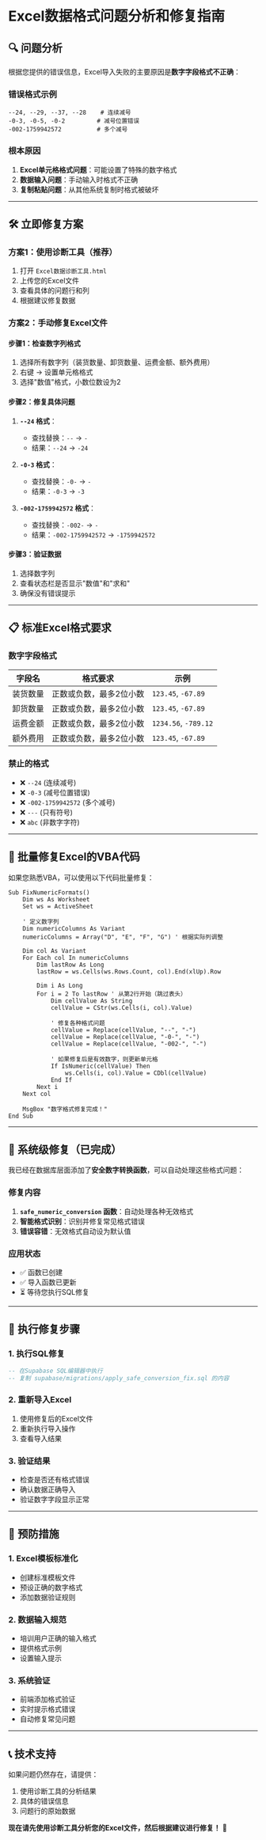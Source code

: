 # Excel数据格式问题分析和修复指南

## 🔍 问题分析

根据您提供的错误信息，Excel导入失败的主要原因是**数字字段格式不正确**：

### 错误格式示例
```
--24, --29, --37, --28    # 连续减号
-0-3, -0-5, -0-2         # 减号位置错误  
-002-1759942572          # 多个减号
```

### 根本原因
1. **Excel单元格格式问题**：可能设置了特殊的数字格式
2. **数据输入问题**：手动输入时格式不正确
3. **复制粘贴问题**：从其他系统复制时格式被破坏

---

## 🛠️ 立即修复方案

### 方案1：使用诊断工具（推荐）
1. 打开 `Excel数据诊断工具.html`
2. 上传您的Excel文件
3. 查看具体的问题行和列
4. 根据建议修复数据

### 方案2：手动修复Excel文件

#### 步骤1：检查数字列格式
1. 选择所有数字列（装货数量、卸货数量、运费金额、额外费用）
2. 右键 → 设置单元格格式
3. 选择"数值"格式，小数位数设为2

#### 步骤2：修复具体问题
1. **`--24` 格式**：
   - 查找替换：`--` → `-`
   - 结果：`--24` → `-24`

2. **`-0-3` 格式**：
   - 查找替换：`-0-` → `-`
   - 结果：`-0-3` → `-3`

3. **`-002-1759942572` 格式**：
   - 查找替换：`-002-` → `-`
   - 结果：`-002-1759942572` → `-1759942572`

#### 步骤3：验证数据
1. 选择数字列
2. 查看状态栏是否显示"数值"和"求和"
3. 确保没有错误提示

---

## 📋 标准Excel格式要求

### 数字字段格式
| 字段名 | 格式要求 | 示例 |
|--------|----------|------|
| 装货数量 | 正数或负数，最多2位小数 | `123.45`, `-67.89` |
| 卸货数量 | 正数或负数，最多2位小数 | `123.45`, `-67.89` |
| 运费金额 | 正数或负数，最多2位小数 | `1234.56`, `-789.12` |
| 额外费用 | 正数或负数，最多2位小数 | `123.45`, `-67.89` |

### 禁止的格式
- ❌ `--24` (连续减号)
- ❌ `-0-3` (减号位置错误)
- ❌ `-002-1759942572` (多个减号)
- ❌ `---` (只有符号)
- ❌ `abc` (非数字字符)

---

## 🔧 批量修复Excel的VBA代码

如果您熟悉VBA，可以使用以下代码批量修复：

```vba
Sub FixNumericFormats()
    Dim ws As Worksheet
    Set ws = ActiveSheet
    
    ' 定义数字列
    Dim numericColumns As Variant
    numericColumns = Array("D", "E", "F", "G") ' 根据实际列调整
    
    Dim col As Variant
    For Each col In numericColumns
        Dim lastRow As Long
        lastRow = ws.Cells(ws.Rows.Count, col).End(xlUp).Row
        
        Dim i As Long
        For i = 2 To lastRow ' 从第2行开始（跳过表头）
            Dim cellValue As String
            cellValue = CStr(ws.Cells(i, col).Value)
            
            ' 修复各种格式问题
            cellValue = Replace(cellValue, "--", "-")
            cellValue = Replace(cellValue, "-0-", "-")
            cellValue = Replace(cellValue, "-002-", "-")
            
            ' 如果修复后是有效数字，则更新单元格
            If IsNumeric(cellValue) Then
                ws.Cells(i, col).Value = CDbl(cellValue)
            End If
        Next i
    Next col
    
    MsgBox "数字格式修复完成！"
End Sub
```

---

## 🚀 系统级修复（已完成）

我已经在数据库层面添加了**安全数字转换函数**，可以自动处理这些格式问题：

### 修复内容
1. **`safe_numeric_conversion` 函数**：自动处理各种无效格式
2. **智能格式识别**：识别并修复常见格式错误
3. **错误容错**：无效格式自动设为默认值

### 应用状态
- ✅ 函数已创建
- ✅ 导入函数已更新
- ⏳ 等待您执行SQL修复

---

## 📝 执行修复步骤

### 1. 执行SQL修复
```sql
-- 在Supabase SQL编辑器中执行
-- 复制 supabase/migrations/apply_safe_conversion_fix.sql 的内容
```

### 2. 重新导入Excel
1. 使用修复后的Excel文件
2. 重新执行导入操作
3. 查看导入结果

### 3. 验证结果
- 检查是否还有格式错误
- 确认数据正确导入
- 验证数字字段显示正常

---

## 🎯 预防措施

### 1. Excel模板标准化
- 创建标准模板文件
- 预设正确的数字格式
- 添加数据验证规则

### 2. 数据输入规范
- 培训用户正确的输入格式
- 提供格式示例
- 设置输入提示

### 3. 系统验证
- 前端添加格式验证
- 实时提示格式错误
- 自动修复常见问题

---

## 📞 技术支持

如果问题仍然存在，请提供：
1. 使用诊断工具的分析结果
2. 具体的错误信息
3. 问题行的原始数据

**现在请先使用诊断工具分析您的Excel文件，然后根据建议进行修复！** 🔧

